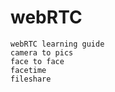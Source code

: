# webRTC
``
webRTC learning guide
``
<br>
``
camera to pics
``
<br>
``
face to face
``
<br>
``
facetime
``
<br>
``
fileshare
``